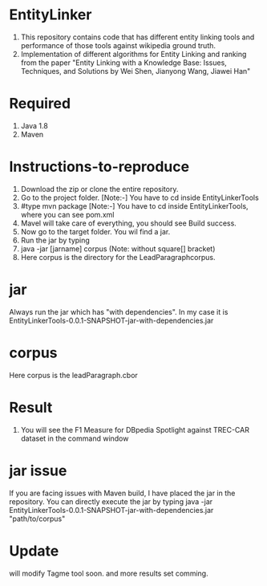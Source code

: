 # EntityLinker
1. This repository contains code that has different entity linking tools and performance of those tools against wikipedia ground truth.
2. Implementation of different algorithms for Entity Linking and ranking from the paper "Entity Linking with a Knowledge Base:
Issues, Techniques, and Solutions by Wei Shen, Jianyong Wang, Jiawei Han"

# Required
1. Java 1.8
2. Maven

# Instructions-to-reproduce
1. Download the zip or clone the entire repository.
2. Go to the project folder. [Note:-] You have to cd inside EntityLinkerTools 
3. #type mvn package [Note:-] You have to cd inside EntityLinkerTools, where you can see pom.xml 
4. Mavel will take care of everything, you should see Build success.
5. Now go to the target folder. You wil find a jar.
6. Run the jar by typing
7. java -jar [jarname] corpus (Note: without square[] bracket)
8. Here corpus is the directory for the LeadParagraphcorpus.

# jar
Always run the jar which has "with dependencies". In my case it is  EntityLinkerTools-0.0.1-SNAPSHOT-jar-with-dependencies.jar

# corpus
Here corpus is the leadParagraph.cbor

# Result
1. You will see the F1 Measure for DBpedia Spotlight against TREC-CAR dataset in the command window

# jar issue
If you are facing issues with Maven build, I have placed the jar in the repository. You can directly execute the jar by typing
java -jar EntityLinkerTools-0.0.1-SNAPSHOT-jar-with-dependencies.jar "path/to/corpus"

# Update
will modify Tagme tool soon.
and more results set comming.
